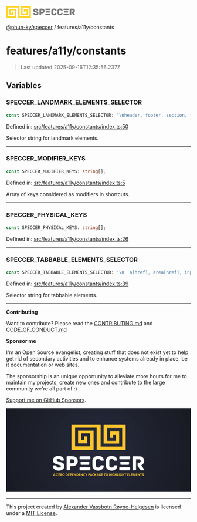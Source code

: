 <div><img alt="SPECCER logo" src="https://raw.githubusercontent.com/phun-ky/speccer/main/public/logo-speccer-horizontal-colored-package.svg?raw=true" style="max-height:32px;"/></div>

[@phun-ky/speccer](../../README.md) / features/a11y/constants

# features/a11y/constants

> Last updated 2025-09-16T12:35:56.237Z

## Variables

### SPECCER_LANDMARK_ELEMENTS_SELECTOR

```ts
const SPECCER_LANDMARK_ELEMENTS_SELECTOR: '\nheader, footer, section, form, main, nav, aside, [role="section"], [role="banner"],\n[role="complementary"], [role="contentinfo"], [role="form"], [role="main"],\n[role="navigation"], [role="region"], [role="search"]\n';
```

Defined in:
[src/features/a11y/constants/index.ts:50](https://github.com/phun-ky/speccer/blob/main/src/features/a11y/constants/index.ts#L50)

Selector string for landmark elements.

---

### SPECCER_MODIFIER_KEYS

```ts
const SPECCER_MODIFIER_KEYS: string[];
```

Defined in:
[src/features/a11y/constants/index.ts:5](https://github.com/phun-ky/speccer/blob/main/src/features/a11y/constants/index.ts#L5)

Array of keys considered as modifiers in shortcuts.

---

### SPECCER_PHYSICAL_KEYS

```ts
const SPECCER_PHYSICAL_KEYS: string[];
```

Defined in:
[src/features/a11y/constants/index.ts:26](https://github.com/phun-ky/speccer/blob/main/src/features/a11y/constants/index.ts#L26)

---

### SPECCER_TABBABLE_ELEMENTS_SELECTOR

```ts
const SPECCER_TABBABLE_ELEMENTS_SELECTOR: "\n  a[href], area[href], input:not([disabled]):not([tabindex='-1']),\n  button:not([disabled]):not([tabindex='-1']),select:not([disabled]):not([tabindex='-1']),\n  textarea:not([disabled]):not([tabindex='-1']),\n  iframe, object, embed, *[tabindex]:not([tabindex='-1']), *[contenteditable=true]\n";
```

Defined in:
[src/features/a11y/constants/index.ts:39](https://github.com/phun-ky/speccer/blob/main/src/features/a11y/constants/index.ts#L39)

Selector string for tabbable elements.

---

**Contributing**

Want to contribute? Please read the
[CONTRIBUTING.md](https://github.com/phun-ky/speccer/blob/main/CONTRIBUTING.md)
and
[CODE_OF_CONDUCT.md](https://github.com/phun-ky/speccer/blob/main/CODE_OF_CONDUCT.md)

**Sponsor me**

I'm an Open Source evangelist, creating stuff that does not exist yet to help
get rid of secondary activities and to enhance systems already in place, be it
documentation or web sites.

The sponsorship is an unique opportunity to alleviate more hours for me to
maintain my projects, create new ones and contribute to the large community
we're all part of :)

[Support me on GitHub Sponsors](https://github.com/sponsors/phun-ky).

![Speccer banner, with logo and slogan: A zero dependency package to annotate or highlight elements](https://github.com/phun-ky/speccer/blob/main/public/speccer-banner.png?raw=true)

---

This project created by [Alexander Vassbotn Røyne-Helgesen](http://phun-ky.net)
is licensed under a [MIT License](https://choosealicense.com/licenses/mit/).
